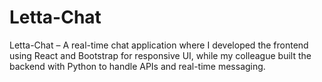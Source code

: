 # Letta-Chat
Letta-Chat – A real-time chat application where I developed the frontend using React and Bootstrap for responsive UI, while my colleague built the backend with Python to handle APIs and real-time messaging.
